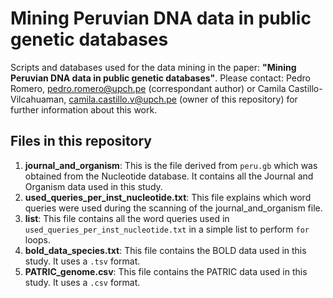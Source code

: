 # Mining Peruvian DNA data in public genetic databases
Scripts and databases used for the data mining in the paper: **"Mining Peruvian DNA data in public genetic databases"**. Please contact: Pedro Romero, pedro.romero@upch.pe (correspondant author) or Camila Castillo-Vilcahuaman, camila.castillo.v@upch.pe (owner of this repository) for further information about this work.

## Files in this repository
1. **journal_and_organism**: This is the file derived from `peru.gb` which was obtained from the Nucleotide database. It contains all the Journal and Organism data used in this study.
2. **used_queries_per_inst_nucleotide.txt**: This file explains which word queries were used during the scanning of the journal_and_organism file. 
3. **list**: This file contains all the word queries used in `used_queries_per_inst_nucleotide.txt` in a simple list to perform `for` loops.
4. **bold_data_species.txt**: This file contains the BOLD data used in this study. It uses a `.tsv` format.
5. **PATRIC_genome.csv**: This file contains the PATRIC data used in this study. It uses a `.csv` format.
